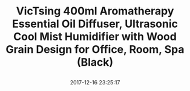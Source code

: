 ---
title: > #shorten me
  VicTsing 400ml Aromatherapy Essential Oil Diffuser, Ultrasonic Cool Mist Humidifier with Wood Grain Design for Office, Room, Spa (Black)
name: >
  VicTsing 400ml Aromatherapy Essential Oil Diffuser, Ultrasonic Cool Mist Humidifier with Wood Grain Design for Office, Room, Spa (Black)
date: "2017-12-16 23:25:17"
buy_now: "https://www.amazon.com/VicTsing-Aromatherapy-Essential-Ultrasonic-Humidifier/dp/B06XCHY2X9?psc=1&SubscriptionId=AKIAIA5RBQIWQVTCUEUQ&tag=coldcutdeals-20&linkCode=xm2&camp=2025&creative=165953&creativeASIN=B06XCHY2X9"
description_markdown: >-

  - A Natural and Compact Design. The aromatherapy essential oil diffuser features super modern wood grain looking similar to a beautiful flower-vase, which will go with any décor perfectly, like a decorative piece, ideal for office, spa, salon, Yoga studio, child's room, physical therapy studios and any room you want aromatherapy

  - Large Capacity and Great Mist Output. The ultrasonic essential diffuser holds 400ml of water in the tank to cover aromatherapy for 269sq.ft. and provide humidify area up to 215-269sq.ft. Furthermore, it can produce cool mist 30-60ml per hour with low or high misting modes to freshen the air in your room

  - Adjustable 7 Soft LED Light. The aroma humidifier has 7-color LED light that can be cycled through or set it to one favorite color to match your mood. Additionally, each color has 2 light modes: either dim or bright. Use it on a desk or bedroom nightstand as a night light

  - Timer Setting and Safety Auto-off. The wood grain aroma diffuser has 4 timer settings: 1H/3H/6H/ON. Choose a suitable one and create calm, comfortable ambience. Allowing for 7-10 hours working time, this air purifier has a safety system, which will be auto-off when water runs out of, no worrying about burning up

  - More Versatile. Adding several drops of 100% pure essential oils into it, it will fill your space with lovely fragrance as a diffuser. Without oils, it can help your moisturize the air, great for your dry skin, like a small humidifier. Breathe better when your are sleeping with air conditioner on. Backed by 45 days money-back and 12-month worry-free warranty


tweet_id_str: "942173814674395136"
price: "$99.99"
list_price: "$99.99"
deal_price: "$35.99"
you_save: "$64.00 (64%)"
asin: "B06XCHY2X9"
image: "https://images-na.ssl-images-amazon.com/images/I/51z-5Rkc2HL.jpg"
---
